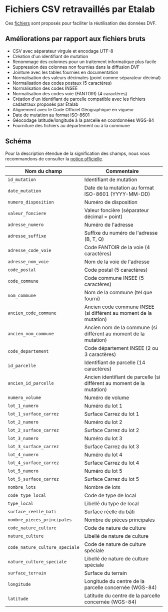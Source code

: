 # Fichiers CSV retravaillés par Etalab

Ces [fichiers](http://cadastre.data.gouv.fr/data/hackathon-dgfip-dvf/contrib/etalab-csv) sont proposés pour faciliter la réutilisation des données DVF.

## Améliorations par rapport aux fichiers bruts

- CSV avec séparateur virgule et encodage UTF-8
- Création d'un identifiant de mutation
- Renommage des colonnes pour un traitement informatique plus facile
- Suppression des colonnes non fournies dans la diffusion DVF
- Jointure avec les tables fournies en documentation
- Normalisation des valeurs décimales (point comme séparateur décimal)
- Normalisation des codes postaux (5 caractères)
- Normalisation des codes INSEE
- Normalisation des codes voie (FANTOIR) (4 caractères)
- Création d'un identifiant de parcelle compatible avec les fichiers cadastraux proposés par Etalab
- Alignement avec le Code Officiel Géographique en vigueur
- Date de mutation au format ISO-8601
- Géocodage latitude/longitude à la parcelle en coordonnées WGS-84
- Fourniture des fichiers au département ou à la commune

## Schéma

Pour la description étendue de la signification des champs, nous vous recommandons de consulter la [notice officielle](https://cadastre.data.gouv.fr/data/hackathon-dgfip-dvf/notice-descriptive-du-fichier-dvf.pdf).

| Nom du champ | Commentaire |
| --- | --- |
| `id_mutation` | Identifiant de mutation |
| `date_mutation` | Date de la mutation au format ISO-8601 (YYYY-MM-DD) |
| `numero_disposition` | Numéro de disposition |
| `valeur_fonciere` | Valeur foncière (séparateur décimal = point) |
| `adresse_numero` | Numéro de l'adresse |
| `adresse_suffixe` | Suffixe du numéro de l'adresse (B, T, Q) |
| `adresse_code_voie` | Code FANTOIR de la voie (4 caractères) |
| `adresse_nom_voie` | Nom de la voie de l'adresse |
| `code_postal` | Code postal (5 caractères) |
| `code_commune` | Code commune INSEE (5 caractères) |
| `nom_commune` | Nom de la commune (tel que fourni) |
| `ancien_code_commune` | Ancien code commune INSEE (si différent au moment de la mutation) |
| `ancien_nom_commune` | Ancien nom de la commune (si différent au moment de la mutation) |
| `code_departement` | Code département INSEE (2 ou 3 caractères) |
| `id_parcelle` | Identifiant de parcelle (14 caractères) |
| `ancien_id_parcelle` | Ancien identifiant de parcelle (si différent au moment de la mutation) |
| `numero_volume` | Numéro de volume |
| `lot_1_numero` | Numéro du lot 1 |
| `lot_1_surface_carrez` | Surface Carrez du lot 1 |
| `lot_2_numero` | Numéro du lot 2 |
| `lot_2_surface_carrez` | Surface Carrez du lot 2 |
| `lot_3_numero` | Numéro du lot 3 |
| `lot_3_surface_carrez` | Surface Carrez du lot 3 |
| `lot_4_numero` | Numéro du lot 4 |
| `lot_4_surface_carrez` | Surface Carrez du lot 4 |
| `lot_5_numero` | Numéro du lot 5 |
| `lot_5_surface_carrez` | Surface Carrez du lot 5 |
| `nombre_lots` | Nombre de lots |
| `code_type_local` | Code de type de local |
| `type_local` | Libellé du type de local |
| `surface_reelle_bati` | Surface réelle du bâti |
| `nombre_pieces_principales` | Nombre de pièces principales |
| `code_nature_culture` | Code de nature de culture |
| `nature_culture` | Libellé de nature de culture |
| `code_nature_culture_speciale` | Code de nature de culture spéciale |
| `nature_culture_speciale` | Libellé de nature de culture spéciale |
| `surface_terrain` | Surface du terrain |
| `longitude` | Longitude du centre de la parcelle concernée (WGS-84) |
| `latitude` | Latitude du centre de la parcelle concernée (WGS-84) |
